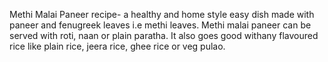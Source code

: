 Methi Malai Paneer recipe- a healthy and home style easy dish made 
with paneer and fenugreek leaves i.e methi leaves. Methi malai 
paneer can be served with roti, naan or plain paratha. It also goes
good withany flavoured rice like plain rice, jeera rice, ghee rice or
veg pulao. 